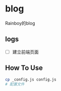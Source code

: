 # blog

Rainboy的blog

## logs

 - [ ] 建立前端页面

## How To Use

```sh
cp _config.js config.js
# 配置文件
```


